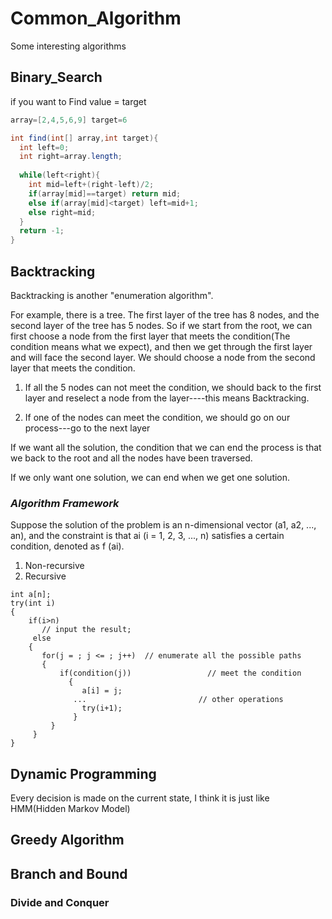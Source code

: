 # Common_Algorithm

Some interesting algorithms  

## Binary_Search
if you want to Find value = target

```java
array=[2,4,5,6,9] target=6

int find(int[] array,int target){
  int left=0;
  int right=array.length;
  
  while(left<right){
    int mid=left+(right-left)/2;
    if(array[mid]==target) return mid;
    else if(array[mid]<target) left=mid+1;
    else right=mid;
  }
  return -1;
}
```

## Backtracking

Backtracking is another "enumeration algorithm".  
  
For example, there is a tree. The first layer of the tree has 8 nodes, and the second layer of the tree has 5 nodes. So if we start from the root, we can first choose a node from the first layer that meets the condition(The condition means what we expect), and then we get through the first layer and will face the second layer. We should choose a node from the second layer that meets the condition.  
  
1. If all the 5 nodes can not meet the condition, we should back to the first layer and reselect a node from the layer----this means Backtracking.  
  
2. If one of the nodes can meet the condition, we should go on our process---go to the next layer  
  
If we want all the solution, the condition that we can end the process is that we back to the root and all the nodes have been traversed.

If we only want one solution, we can end when we get one solution.

### *Algorithm Framework*  
Suppose the solution of the problem is an n-dimensional vector (a1, a2, ..., an), and the constraint is that ai (i = 1, 2, 3, ..., n) satisfies a certain condition, denoted as f (ai).  
1.  Non-recursive  
2.  Recursive
```
int a[n];
try(int i)
{
    if(i>n)
       // input the result;
     else
    {
       for(j = ; j <= ; j++)  // enumerate all the possible paths
       {
           if(condition(j))                 // meet the condition
             {
                a[i] = j;
              ...                         // other operations
                try(i+1);
              }
         }
     }
}
```
## Dynamic Programming  

Every decision is made on the current state, I think it is just like HMM(Hidden Markov Model)

## Greedy Algorithm


## Branch and Bound


### Divide and Conquer


